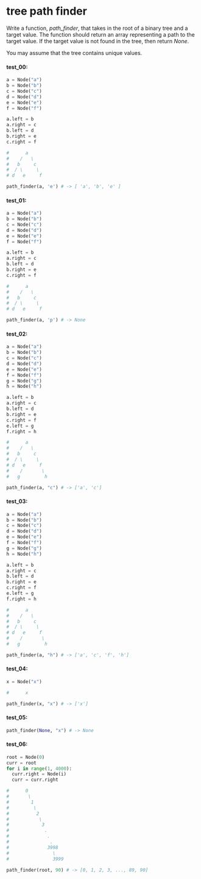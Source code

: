 # tree path finder

Write a function, *path_finder*, that takes in the root of a binary tree and a target value.
The function should return an array representing a path to the target value. If the target value
is not found in the tree, then return _None_.

You may assume that the tree contains unique values.

#### test_00:

```python
a = Node("a")
b = Node("b")
c = Node("c")
d = Node("d")
e = Node("e")
f = Node("f")

a.left = b
a.right = c
b.left = d
b.right = e
c.right = f

#      a
#    /   \
#   b     c
#  / \     \
# d   e     f

path_finder(a, 'e') # -> [ 'a', 'b', 'e' ]
```

#### test_01:

```python
a = Node("a")
b = Node("b")
c = Node("c")
d = Node("d")
e = Node("e")
f = Node("f")

a.left = b
a.right = c
b.left = d
b.right = e
c.right = f

#      a
#    /   \
#   b     c
#  / \     \
# d   e     f

path_finder(a, 'p') # -> None
```

#### test_02:

```python
a = Node("a")
b = Node("b")
c = Node("c")
d = Node("d")
e = Node("e")
f = Node("f")
g = Node("g")
h = Node("h")

a.left = b
a.right = c
b.left = d
b.right = e
c.right = f
e.left = g
f.right = h

#      a
#    /   \
#   b     c
#  / \     \
# d   e     f
#    /       \
#   g         h

path_finder(a, "c") # -> ['a', 'c']
```

#### test_03:

```python
a = Node("a")
b = Node("b")
c = Node("c")
d = Node("d")
e = Node("e")
f = Node("f")
g = Node("g")
h = Node("h")

a.left = b
a.right = c
b.left = d
b.right = e
c.right = f
e.left = g
f.right = h

#      a
#    /   \
#   b     c
#  / \     \
# d   e     f
#    /       \
#   g         h

path_finder(a, "h") # -> ['a', 'c', 'f', 'h']
```

#### test_04:

```python
x = Node("x")

#      x

path_finder(x, "x") # -> ['x']
```

#### test_05:

```python
path_finder(None, "x") # -> None
```

#### test_06:

```python
root = Node(0)
curr = root
for i in range(1, 4000):
  curr.right = Node(i)
  curr = curr.right

#      0
#       \
#        1
#         \
#          2
#           \
#            3
#             .
#              .
#               .
#              3998
#                \
#                3999

path_finder(root, 90) # -> [0, 1, 2, 3, ..., 89, 90]
```